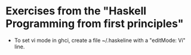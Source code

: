 # Exercises from the "Haskell Programming from first principles"

* To set vi mode in ghci, create a file ~/.haskeline with a "editMode: Vi" line.  
